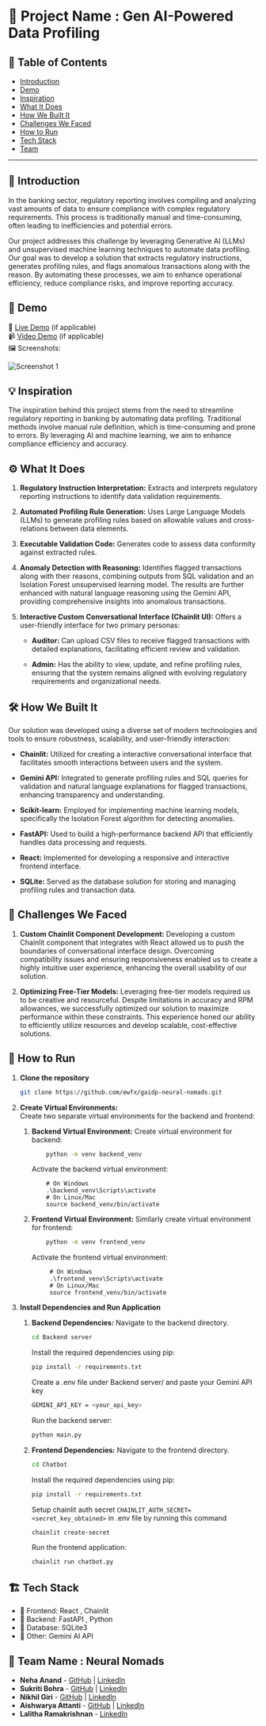 # 🚀 Project Name : Gen AI-Powered Data Profiling

## 📌 Table of Contents
- [Introduction](#-introduction)
- [Demo](#-demo)
- [Inspiration](#-inspiration)
- [What It Does](#%EF%B8%8F-what-it-does)
- [How We Built It](#%EF%B8%8F-how-we-built-it)
- [Challenges We Faced](#-challenges-we-faced)
- [How to Run](#-how-to-run)
- [Tech Stack](#%EF%B8%8F-tech-stack)
- [Team](#-team-name--neural-nomads)


---

## 🎯 Introduction
In the banking sector, regulatory reporting involves compiling and analyzing vast amounts of data to ensure compliance with complex regulatory requirements. This process is traditionally manual and time-consuming, often leading to inefficiencies and potential errors.

Our project addresses this challenge by leveraging Generative AI (LLMs) and unsupervised machine learning techniques to automate data profiling. Our goal was to develop a solution that extracts regulatory instructions, generates profiling rules, and flags anomalous transactions along with the reason. By automating these processes, we aim to enhance operational efficiency, reduce compliance risks, and improve reporting accuracy.

## 🎥 Demo
🔗 [Live Demo](#) (if applicable)  
📹 [Video Demo](#) (if applicable)  
🖼️ Screenshots:

![Screenshot 1](link-to-image)

## 💡 Inspiration
The inspiration behind this project stems from the need to streamline regulatory reporting in banking by automating data profiling. Traditional methods involve manual rule definition, which is time-consuming and prone to errors. By leveraging AI and machine learning, we aim to enhance compliance efficiency and accuracy.

## ⚙️ What It Does
1. **Regulatory Instruction Interpretation:** Extracts and interprets regulatory reporting instructions to identify data validation requirements.

2. **Automated Profiling Rule Generation:** Uses Large Language Models (LLMs) to generate profiling rules based on allowable values and cross-relations between data elements.

3. **Executable Validation Code:** Generates code to assess data conformity against extracted rules.

4. **Anomaly Detection with Reasoning:** Identifies flagged transactions along with their reasons, combining outputs from SQL validation and an Isolation Forest unsupervised learning model.     The results are further enhanced with natural language reasoning using the Gemini API, providing comprehensive insights into anomalous transactions.

5. **Interactive Custom Conversational Interface (Chainlit UI):** Offers a user-friendly interface for two primary personas:

     - **Auditor:** Can upload CSV files to receive flagged transactions with detailed explanations, facilitating efficient review and validation.

     - **Admin:** Has the ability to view, update, and refine profiling rules, ensuring that the system remains aligned with evolving regulatory requirements and organizational needs.




## 🛠️ How We Built It
Our solution was developed using a diverse set of modern technologies and tools to ensure robustness, scalability, and user-friendly interaction:

*   **Chainlit:** Utilized for creating a interactive conversational interface that facilitates smooth interactions between users and the system.

*   **Gemini API:** Integrated to generate profiling rules and SQL queries for validation and natural language explanations for flagged transactions, enhancing transparency and understanding.

*   **Scikit-learn:** Employed for implementing machine learning models, specifically the Isolation Forest algorithm for detecting anomalies.

*   **FastAPI:** Used to build a high-performance backend API that efficiently handles data processing and requests.

*   **React:** Implemented for developing a responsive and interactive frontend interface.

*   **SQLite:** Served as the database solution for storing and managing profiling rules and transaction data.

## 🚧 Challenges We Faced

1.   **Custom Chainlit Component Development:** Developing a custom Chainlit component that integrates with React allowed us to push the boundaries of conversational interface design. Overcoming compatibility issues and ensuring responsiveness enabled us to create a highly intuitive user experience, enhancing the overall usability of our solution.

2.   **Optimizing Free-Tier Models:** Leveraging free-tier models required us to be creative and resourceful. Despite limitations in accuracy and RPM allowances, we successfully optimized our solution to maximize performance within these constraints. This experience honed our ability to efficiently utilize resources and develop scalable, cost-effective solutions.

## 🏃 How to Run
1. **Clone the repository**  
   ```sh
   git clone https://github.com/ewfx/gaidp-neural-nomads.git
   ```
2. **Create Virtual Environments:** <br> 
   Create two separate virtual environments for the backend and frontend:
   
    1. **Backend Virtual Environment:**   Create virtual environment for backend: 
        ```sh
            python -m venv backend_venv
        ```
       Activate the backend virtual environment:
        ```
            # On Windows
            .\backend_venv\Scripts\activate
            # On Linux/Mac
            source backend_venv/bin/activate
         ```
        
    2. **Frontend Virtual Environment:**   Similarly create virtual environment for frontend: 
        ```sh
            python -m venv frontend_venv
         ```
       Activate the frontend virtual environment:
       ```
            # On Windows
            .\frontend_venv\Scripts\activate
            # On Linux/Mac
            source frontend_venv/bin/activate
        ```
3. **Install Dependencies and Run Application**

   1.   **Backend Dependencies:**
        Navigate to the backend directory.
        ```sh
        cd Backend server
        ```
        Install the required dependencies using pip:
        ```sh
        pip install -r requirements.txt
        ```
        Create a .env file under Backend server/ and paste your Gemini API key
        ```sh
        GEMINI_API_KEY = <your_api_key>
        ```
        Run the backend server:
        ```sh
        python main.py
        ```
   3.   **Frontend Dependencies:**
        Navigate to the frontend directory.
        ```sh
        cd Chatbot
        ```
        Install the required dependencies using pip:
        ```sh
        pip install -r requirements.txt
        ```
        Setup chainlit auth secret `CHAINLIT_AUTH_SECRET=<secret_key_obtained>` in .env file by running this command
        ```sh
        chainlit create-secret
        ```
        Run the frontend application:
        ```sh
        chainlit run chatbot.py
        ```


## 🏗️ Tech Stack
- 🔹 Frontend: React , Chainlit
- 🔹 Backend: FastAPI , Python
- 🔹 Database: SQLite3
- 🔹 Other: Gemini AI API

## 👥 Team Name : Neural Nomads
- **Neha Anand** - [GitHub](https://github.com/NehaAnand28) | [LinkedIn](https://www.linkedin.com/in/neha-anand-927157200/)
- **Sukriti Bohra** - [GitHub](https://github.com/sukriti136) | [LinkedIn](https://www.linkedin.com/in/sukriti-bohra-b93795218?utm_source=share&utm_campaign=share_via&utm_content=profile&utm_medium=android_app
)
- **Nikhil Giri** - [GitHub](https://github.com/NikhilGiri29) | [LinkedIn](https://www.linkedin.com/in/nikhil-giri-aa7704200/?originalSubdomain=in)
- **Aishwarya Attanti** - [GitHub](https://github.com/attanti123) | [LinkedIn](https://www.linkedin.com/in/attanti123/)
- **Lalitha Ramakrishnan** - [LinkedIn](https://www.linkedin.com/in/lalitha-ramakrishnan-0a8b66a/)
